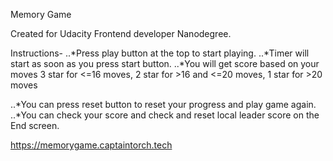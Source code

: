 Memory Game 

Created for Udacity Frontend developer Nanodegree.

Instructions- 
..*Press play button at the top to start playing.
..*Timer will start as soon as you press start button.
..*You will get score based on your moves
  3 star for <=16 moves,
  2 star for >16 and <=20 moves,
  1 star for >20 moves


..*You can press reset button to reset your progress and play game again.
..*You can check your score and check and reset local leader score on the End screen.
 

https://memorygame.captaintorch.tech
